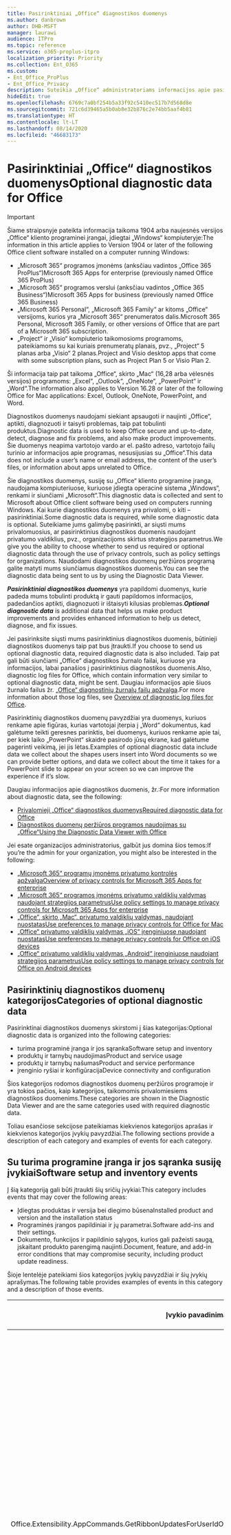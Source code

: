 ```yaml
---
title: Pasirinktiniai „Office“ diagnostikos duomenys
ms.author: danbrown
author: DHB-MSFT
manager: laurawi
audience: ITPro
ms.topic: reference
ms.service: o365-proplus-itpro
localization_priority: Priority
ms.collection: Ent_O365
ms.custom:
- Ent_Office_ProPlus
- Ent_Office_Privacy
description: Suteikia „Office“ administratoriams informacijos apie pasirinktinius diagnostikos duomenis naudojant „Office“, įskaitant keletą įvykių pavyzdžių.
hideEdit: true
ms.openlocfilehash: 6769c7a0bf254b5a33f92c5410ec517b7d568d8e
ms.sourcegitcommit: 721c6d39465a5b0ab8e32b876c2e74bb5aaf4b81
ms.translationtype: HT
ms.contentlocale: lt-LT
ms.lasthandoff: 08/14/2020
ms.locfileid: "46683173"
---
```

# <a name="optional-diagnostic-data-for-office"></a><span data-ttu-id="c0e1a-103">Pasirinktiniai „Office“ diagnostikos duomenys</span><span class="sxs-lookup"><span data-stu-id="c0e1a-103">Optional diagnostic data for Office</span></span>

> [!IMPORTANT]
> <span data-ttu-id="c0e1a-104">Šiame straipsnyje pateikta informacija taikoma 1904 arba naujesnės versijos „Office“ kliento programinei įrangai, įdiegtai „Windows“ kompiuteryje:</span><span class="sxs-lookup"><span data-stu-id="c0e1a-104">The information in this article applies to Version 1904 or later of the following Office client software installed on a computer running Windows:</span></span>
> - <span data-ttu-id="c0e1a-105">„Microsoft 365“ programos įmonėms (anksčiau vadintos „Office 365 ProPlus“)</span><span class="sxs-lookup"><span data-stu-id="c0e1a-105">Microsoft 365 Apps for enterprise (previously named Office 365 ProPlus)</span></span>
> - <span data-ttu-id="c0e1a-106">„Microsoft 365“ programos verslui (anksčiau vadintos „Office 365 Business“)</span><span class="sxs-lookup"><span data-stu-id="c0e1a-106">Microsoft 365 Apps for business (previously named Office 365 Business)</span></span>
> - <span data-ttu-id="c0e1a-107">„Microsoft 365 Personal“, „Microsoft 365 Family“ ar kitoms „Office“ versijoms, kurios yra „Microsoft 365“ prenumeratos dalis.</span><span class="sxs-lookup"><span data-stu-id="c0e1a-107">Microsoft 365 Personal, Microsoft 365 Family, or other versions of Office that are part of a Microsoft 365 subscription.</span></span>
> - <span data-ttu-id="c0e1a-108">„Project“ ir „Visio“ kompiuterio taikomosioms programoms, pateikiamoms su kai kuriais prenumeratų planais, pvz., „Project“ 5 planas arba „Visio“ 2 planas.</span><span class="sxs-lookup"><span data-stu-id="c0e1a-108">Project and Visio desktop apps that come with some subscription plans, such as Project Plan 5 or Visio Plan 2.</span></span>
>
> <span data-ttu-id="c0e1a-109">Ši informacija taip pat taikoma „Office“, skirto „Mac“ (16,28 arba vėlesnės versijos) programoms: „Excel“, „Outlook“, „OneNote“, „PowerPoint“ ir „Word“.</span><span class="sxs-lookup"><span data-stu-id="c0e1a-109">The information also applies to Version 16.28 or later of the following Office for Mac applications: Excel, Outlook, OneNote, PowerPoint, and Word.</span></span>

<span data-ttu-id="c0e1a-110">Diagnostikos duomenys naudojami siekiant apsaugoti ir naujinti „Office“, aptikti, diagnozuoti ir taisyti problemas, taip pat tobulinti produktus.</span><span class="sxs-lookup"><span data-stu-id="c0e1a-110">Diagnostic data is used to keep Office secure and up-to-date, detect, diagnose and fix problems, and also make product improvements.</span></span> <span data-ttu-id="c0e1a-111">Šie duomenys neapima vartotojo vardo ar el. pašto adreso, vartotojo failų turinio ar informacijos apie programas, nesusijusias su „Office“.</span><span class="sxs-lookup"><span data-stu-id="c0e1a-111">This data does not include a user’s name or email address, the content of the user’s files, or information about apps unrelated to Office.</span></span>

<span data-ttu-id="c0e1a-112">Šie diagnostikos duomenys, susiję su „Office“ kliento programine įranga, naudojama kompiuteriuose, kuriuose įdiegta operacinė sistema „Windows“, renkami ir siunčiami „Microsoft“.</span><span class="sxs-lookup"><span data-stu-id="c0e1a-112">This diagnostic data is collected and sent to Microsoft about Office client software being used on computers running Windows.</span></span> <span data-ttu-id="c0e1a-113">Kai kurie diagnostikos duomenys yra privalomi, o kiti – pasirinktiniai.</span><span class="sxs-lookup"><span data-stu-id="c0e1a-113">Some diagnostic data is required, while some diagnostic data is optional.</span></span> <span data-ttu-id="c0e1a-114">Suteikiame jums galimybę pasirinkti, ar siųsti mums privalomuosius, ar pasirinktinius diagnostikos duomenis naudojant privatumo valdiklius, pvz., organizacijoms skirtus strategijos parametrus.</span><span class="sxs-lookup"><span data-stu-id="c0e1a-114">We give you the ability to choose whether to send us required or optional diagnostic data through the use of privacy controls, such as policy settings for organizations.</span></span> <span data-ttu-id="c0e1a-115">Naudodami diagnostikos duomenų peržiūros programą galite matyti mums siunčiamus diagnostikos duomenis.</span><span class="sxs-lookup"><span data-stu-id="c0e1a-115">You can see the diagnostic data being sent to us by using the Diagnostic Data Viewer.</span></span>

<span data-ttu-id="c0e1a-116">***Pasirinktiniai diagnostikos duomenys*** yra papildomi duomenys, kurie padeda mums tobulinti produktą ir gauti papildomos informacijos, padedančios aptikti, diagnozuoti ir ištaisyti kilusias problemas.</span><span class="sxs-lookup"><span data-stu-id="c0e1a-116">***Optional diagnostic data*** is additional data that helps us make product improvements and provides enhanced information to help us detect, diagnose, and fix issues.</span></span>

<span data-ttu-id="c0e1a-117">Jei pasirinksite siųsti mums pasirinktinius diagnostikos duomenis, būtinieji diagnostikos duomenys taip pat bus įtraukti.</span><span class="sxs-lookup"><span data-stu-id="c0e1a-117">If you choose to send us optional diagnostic data, required diagnostic data is also included.</span></span> <span data-ttu-id="c0e1a-118">Taip pat gali būti siunčiami „Office“ diagnostikos žurnalo failai, kuriuose yra informacijos, labai panašios į pasirinktinius diagnostikos duomenis.</span><span class="sxs-lookup"><span data-stu-id="c0e1a-118">Also, diagnostic log files for Office, which contain information very similar to optional diagnostic data, might be sent.</span></span> <span data-ttu-id="c0e1a-119">Daugiau informacijos apie šiuos žurnalo failus žr. [„Office“ diagnostinių žurnalų failų apžvalga](https://support.microsoft.com/office/fba86aac-70dc-4858-ae1f-ec2034346cdf).</span><span class="sxs-lookup"><span data-stu-id="c0e1a-119">For more information about those log files, see [Overview of diagnostic log files for Office](https://support.microsoft.com/office/fba86aac-70dc-4858-ae1f-ec2034346cdf).</span></span>

<span data-ttu-id="c0e1a-120">Pasirinktinių diagnostikos duomenų pavyzdžiai yra duomenys, kuriuos renkame apie figūras, kurias vartotojai įterpia į „Word“ dokumentus, kad galėtume teikti geresnes parinktis, bei duomenys, kuriuos renkame apie tai, per kiek laiko „PowerPoint“ skaidrė pasirodo jūsų ekrane, kad galėtume pagerinti veikimą, jei jis lėtas.</span><span class="sxs-lookup"><span data-stu-id="c0e1a-120">Examples of optional diagnostic data include data we collect about the shapes users insert into Word documents so we can provide better options, and data we collect about the time it takes for a PowerPoint slide to appear on your screen so we can improve the experience if it’s slow.</span></span>

<span data-ttu-id="c0e1a-121">Daugiau informacijos apie diagnostikos duomenis, žr.:</span><span class="sxs-lookup"><span data-stu-id="c0e1a-121">For more information about diagnostic data, see the following:</span></span>

- [<span data-ttu-id="c0e1a-122">Privalomieji „Office“ diagnostikos duomenys</span><span class="sxs-lookup"><span data-stu-id="c0e1a-122">Required diagnostic data for Office</span></span>](required-diagnostic-data.md)
- [<span data-ttu-id="c0e1a-123">Diagnostikos duomenų peržiūros programos naudojimas su „Office“</span><span class="sxs-lookup"><span data-stu-id="c0e1a-123">Using the Diagnostic Data Viewer with Office</span></span>](https://support.office.com/article/cf761ce9-d805-4c60-a339-4e07f3182855)

<span data-ttu-id="c0e1a-124">Jei esate organizacijos administratorius, galbūt jus domina šios temos:</span><span class="sxs-lookup"><span data-stu-id="c0e1a-124">If you’re the admin for your organization, you might also be interested in the following:</span></span>

- [<span data-ttu-id="c0e1a-125">„Microsoft 365“ programų įmonėms privatumo kontrolės apžvalga</span><span class="sxs-lookup"><span data-stu-id="c0e1a-125">Overview of privacy controls for Microsoft 365 Apps for enterprise</span></span>](overview-privacy-controls.md)
- [<span data-ttu-id="c0e1a-126">„Microsoft 365“ programos įmonėms privatumo valdiklių valdymas naudojant strategijos parametrus</span><span class="sxs-lookup"><span data-stu-id="c0e1a-126">Use policy settings to manage privacy controls for Microsoft 365 Apps for enterprise</span></span>](manage-privacy-controls.md)
- [<span data-ttu-id="c0e1a-127">„Office“, skirto „Mac“, privatumo valdiklių valdymas, naudojant nuostatas</span><span class="sxs-lookup"><span data-stu-id="c0e1a-127">Use preferences to manage privacy controls for Office for Mac</span></span>](mac-privacy-preferences.md)
- [<span data-ttu-id="c0e1a-128">„Office“ privatumo valdiklių valdymas „iOS“ įrenginiuose naudojant nuostatas</span><span class="sxs-lookup"><span data-stu-id="c0e1a-128">Use preferences to manage privacy controls for Office on iOS devices</span></span>](ios-privacy-preferences.md)
- [<span data-ttu-id="c0e1a-129">„Office“ privatumo valdiklių valdymas „Android“ įrenginiuose naudojant strategijos parametrus</span><span class="sxs-lookup"><span data-stu-id="c0e1a-129">Use policy settings to manage privacy controls for Office on Android devices</span></span>](android-privacy-controls.md)

## <a name="categories-of-optional-diagnostic-data"></a><span data-ttu-id="c0e1a-130">Pasirinktinių diagnostikos duomenų kategorijos</span><span class="sxs-lookup"><span data-stu-id="c0e1a-130">Categories of optional diagnostic data</span></span>

<span data-ttu-id="c0e1a-131">Pasirinktinai diagnostikos duomenys skirstomi į šias kategorijas:</span><span class="sxs-lookup"><span data-stu-id="c0e1a-131">Optional diagnostic data is organized into the following categories:</span></span>

- <span data-ttu-id="c0e1a-132">turima programinė įranga ir jos sąranka</span><span class="sxs-lookup"><span data-stu-id="c0e1a-132">Software setup and inventory</span></span>
- <span data-ttu-id="c0e1a-133">produktų ir tarnybų naudojimas</span><span class="sxs-lookup"><span data-stu-id="c0e1a-133">Product and service usage</span></span>
- <span data-ttu-id="c0e1a-134">produktų ir tarnybų našumas</span><span class="sxs-lookup"><span data-stu-id="c0e1a-134">Product and service performance</span></span>
- <span data-ttu-id="c0e1a-135">įrenginio ryšiai ir konfigūracija</span><span class="sxs-lookup"><span data-stu-id="c0e1a-135">Device connectivity and configuration</span></span>

<span data-ttu-id="c0e1a-136">Šios kategorijos rodomos diagnostikos duomenų peržiūros programoje ir yra tokios pačios, kaip kategorijos, taikomomis privalomiesiems diagnostikos duomenims.</span><span class="sxs-lookup"><span data-stu-id="c0e1a-136">These categories are shown in the Diagnostic Data Viewer and are the same categories used with required diagnostic data.</span></span>

<span data-ttu-id="c0e1a-137">Toliau esančiose sekcijose pateikiamas kiekvienos kategorijos aprašas ir kiekvienos kategorijos įvykių pavyzdžiai.</span><span class="sxs-lookup"><span data-stu-id="c0e1a-137">The following sections provide a description of each category and examples of events for each category.</span></span>

## <a name="software-setup-and-inventory-events"></a><span data-ttu-id="c0e1a-138">Su turima programine įranga ir jos sąranka susiję įvykiai</span><span class="sxs-lookup"><span data-stu-id="c0e1a-138">Software setup and inventory events</span></span>

<span data-ttu-id="c0e1a-139">Į šią kategoriją gali būti įtraukti šių sričių įvykiai:</span><span class="sxs-lookup"><span data-stu-id="c0e1a-139">This category includes events that may cover the following areas:</span></span>

- <span data-ttu-id="c0e1a-140">Įdiegtas produktas ir versija bei diegimo būsena</span><span class="sxs-lookup"><span data-stu-id="c0e1a-140">Installed product and version and the installation status</span></span>
- <span data-ttu-id="c0e1a-141">Programinės įrangos papildiniai ir jų parametrai.</span><span class="sxs-lookup"><span data-stu-id="c0e1a-141">Software add-ins and their settings.</span></span>
- <span data-ttu-id="c0e1a-142">Dokumento, funkcijos ir papildinio sąlygos, kurios gali pažeisti saugą, įskaitant produkto parengimą naujinti.</span><span class="sxs-lookup"><span data-stu-id="c0e1a-142">Document, feature, and add-in error conditions that may compromise security, including product update readiness.</span></span>

<span data-ttu-id="c0e1a-143">Šioje lentelėje pateikiami šios kategorijos įvykių pavyzdžiai ir šių įvykių aprašymas.</span><span class="sxs-lookup"><span data-stu-id="c0e1a-143">The following table provides examples of events in this category and a description of those events.</span></span>

| <span data-ttu-id="c0e1a-144">**Įvykio pavadinimas**</span><span class="sxs-lookup"><span data-stu-id="c0e1a-144">**Event name**</span></span>   | <span data-ttu-id="c0e1a-145">**Įvykio aprašas**</span><span class="sxs-lookup"><span data-stu-id="c0e1a-145">**Event description**</span></span>  |
| ---- | ---- |
| <span data-ttu-id="c0e1a-146">Office.Extensibility.AppCommands.GetRibbonUpdatesForUserId</span><span class="sxs-lookup"><span data-stu-id="c0e1a-146">Office.Extensibility.AppCommands.GetRibbonUpdatesForUserId</span></span> | <span data-ttu-id="c0e1a-147">Šis įvykis nurodo, ar „Word“ sėkmingai atnaujina juostelę „Word“ vartotojo sąsajoje, kai vartotojas pakeičia savo tapatybę.</span><span class="sxs-lookup"><span data-stu-id="c0e1a-147">This event indicates whether Word successfully updates the Ribbon in the Word User Interface when the user changes their identity.</span></span> <span data-ttu-id="c0e1a-148">Šį įvykį naudojame siekdami aptikti neteisingą sąranką ir kitas problemas, kurios gali turėti įtakos „Office“ vartotojo sąsajai.</span><span class="sxs-lookup"><span data-stu-id="c0e1a-148">We use this event to detect incorrect setup and other issues that would affect the Office user interface.</span></span> |
| <span data-ttu-id="c0e1a-149">Office.Extensibility.AppCommands.AppCmdInstall</span><span class="sxs-lookup"><span data-stu-id="c0e1a-149">Office.Extensibility.AppCommands.AppCmdInstall</span></span>   | <span data-ttu-id="c0e1a-150">Šis įvykis suteikia informacijos apie vartotojo įdiegtą „Office“ papildinį, įskaitant programos ID, operacinės sistemos versiją ir komponavimo versiją, informaciją, ar diegimas pavyko, ir diegimo trukmę.</span><span class="sxs-lookup"><span data-stu-id="c0e1a-150">This event provides information about the Office add-in that the user has installed, including app ID, operating system build and version, success of installation, and duration of install.</span></span>  |

## <a name="product-and-service-usage-events"></a><span data-ttu-id="c0e1a-151">Su produktų ir tarnybų naudojimu susiję įvykiai</span><span class="sxs-lookup"><span data-stu-id="c0e1a-151">Product and service usage events</span></span>

<span data-ttu-id="c0e1a-152">Į šią kategoriją gali būti įtraukti šių sričių įvykiai:</span><span class="sxs-lookup"><span data-stu-id="c0e1a-152">This category includes events that may cover the following areas:</span></span>

- <span data-ttu-id="c0e1a-153">Informacija apie tai, ar sėkmingai veikia programos funkcijos.</span><span class="sxs-lookup"><span data-stu-id="c0e1a-153">Success of application functionality.</span></span> <span data-ttu-id="c0e1a-154">Tik programos ir dokumentų atidarymas ir uždarymas, failų redagavimas ir failų bendrinimas (bendradarbiavimas).</span><span class="sxs-lookup"><span data-stu-id="c0e1a-154">Limited to opening and closing of the application and documents, file editing, and file sharing (collaboration).</span></span>
- <span data-ttu-id="c0e1a-155">Nustatymas, ar įvyko specifiniai funkcijų įvykiai, pvz., paleidimas ar sustabdymas, ir ar funkcija veikia.</span><span class="sxs-lookup"><span data-stu-id="c0e1a-155">Determination if specific feature events have occurred, such as start or stop, and if feature is running.</span></span>
- <span data-ttu-id="c0e1a-156">„Office“ pritaikymo neįgaliesiems funkcijos</span><span class="sxs-lookup"><span data-stu-id="c0e1a-156">Office accessibility features</span></span>

<span data-ttu-id="c0e1a-157">Šioje lentelėje pateikiami šios kategorijos įvykių pavyzdžiai ir šių įvykių aprašymas.</span><span class="sxs-lookup"><span data-stu-id="c0e1a-157">The following table provides examples of events in this category and a description of those events.</span></span>

| <span data-ttu-id="c0e1a-158">**Įvykio pavadinimas**</span><span class="sxs-lookup"><span data-stu-id="c0e1a-158">**Event name**</span></span>   | <span data-ttu-id="c0e1a-159">**Įvykio aprašas**</span><span class="sxs-lookup"><span data-stu-id="c0e1a-159">**Event description**</span></span>  |
| ------ | ------- |
| <span data-ttu-id="c0e1a-160">Office.Word.Commanding.Highlight</span><span class="sxs-lookup"><span data-stu-id="c0e1a-160">Office.Word.Commanding.Highlight</span></span>  | <span data-ttu-id="c0e1a-161">Šis įvykis nurodo, kad „Word“ įvykdė teksto paryškinimo komandą.</span><span class="sxs-lookup"><span data-stu-id="c0e1a-161">This event indicates Word has executed the command to highlight text.</span></span> <span data-ttu-id="c0e1a-162">Naudojame šį įvykį, kad aptiktume klaidas teksto paryškinimo komandoje.</span><span class="sxs-lookup"><span data-stu-id="c0e1a-162">We use this event to detect errors in the text-highlight command.</span></span>  |
| <span data-ttu-id="c0e1a-163">Office.Translator.AddInLoaded</span><span class="sxs-lookup"><span data-stu-id="c0e1a-163">Office.Translator.AddInLoaded</span></span>   | <span data-ttu-id="c0e1a-164">Kontrolinis signalas, nurodantis, kad vertyklės funkcija įkelta ir sėkmingai pateikta.</span><span class="sxs-lookup"><span data-stu-id="c0e1a-164">A heartbeat to indicate that the translator feature has been loaded and rendered successfully.</span></span>  |
| <span data-ttu-id="c0e1a-165">Office.Graphics.GVizInsertShape</span><span class="sxs-lookup"><span data-stu-id="c0e1a-165">Office.Graphics.GVizInsertShape</span></span> |<span data-ttu-id="c0e1a-166">Seka, ar figūros įterpimo funkcija pavyko programoje „Word“, bei praneša informaciją apie įterptų figūrų tipus ir šaltinį.</span><span class="sxs-lookup"><span data-stu-id="c0e1a-166">Tracks the usage of the Insert Shape feature in Word and also reports details of types of shapes inserted and from which source.</span></span>| 
| <span data-ttu-id="c0e1a-167">Office.PowerPoint.PPT.Desktop.SummaryZoomInsertionRule</span><span class="sxs-lookup"><span data-stu-id="c0e1a-167">Office.PowerPoint.PPT.Desktop.SummaryZoomInsertionRule</span></span>   | <span data-ttu-id="c0e1a-168">Šis įvykis nustato, ar dokumente yra sekcijų, kai vartotojas įterpia interaktyviąją suvestinės peržiūrą, ir ar vartotojas pasirenka panaikinti esamas sekcijas.</span><span class="sxs-lookup"><span data-stu-id="c0e1a-168">This event determines if there are any sections present in a document when the user is inserting Summary Zoom and if the user chooses to delete existing sections.</span></span> |
| <span data-ttu-id="c0e1a-169">Office.Security.SecureReaderHost.ProtectedViewValidation</span><span class="sxs-lookup"><span data-stu-id="c0e1a-169">Office.Security.SecureReaderHost.ProtectedViewValidation</span></span> | <span data-ttu-id="c0e1a-170">Seka, kada ir kodėl failas atidaromas apsaugotame rodinyje.</span><span class="sxs-lookup"><span data-stu-id="c0e1a-170">Tracks when and why a file is opened in Protected View.</span></span> <span data-ttu-id="c0e1a-171">Naudojama tam, kad būtų galima diagnozuoti sąlygas, kai apsaugotas rodinys gali būti netinkamai suaktyvintas, siekiant užtikrinti, kad funkcija veiktų tinkamai.</span><span class="sxs-lookup"><span data-stu-id="c0e1a-171">Used to diagnose conditions where Protected View may not be correctly triggered to ensure the feature is working properly.</span></span> |

## <a name="product-and-service-performance-events"></a><span data-ttu-id="c0e1a-172">Su produktų ir tarnybų našumu susiję įvykiai</span><span class="sxs-lookup"><span data-stu-id="c0e1a-172">Product and service performance events</span></span>

<span data-ttu-id="c0e1a-173">Į šią kategoriją gali būti įtraukti šių sričių įvykiai:</span><span class="sxs-lookup"><span data-stu-id="c0e1a-173">This category includes events that may cover the following areas:</span></span>

- <span data-ttu-id="c0e1a-174">Nenumatytas programų uždarymas (užstrigimas) ir programos būsena, kai taip nutinka.</span><span class="sxs-lookup"><span data-stu-id="c0e1a-174">Unexpected application exits (crashes) and the state of the application when that happens.</span></span>
- <span data-ttu-id="c0e1a-175">Prastas atsakymo laikas ar našumas vykdant scenarijus, tokius kaip programos paleidimas ar failo atidarymas.</span><span class="sxs-lookup"><span data-stu-id="c0e1a-175">Poor response time or performance for scenarios such as application start up or opening a file.</span></span>
- <span data-ttu-id="c0e1a-176">Funkcijos ar vartotojo patirties veikimo klaidos.</span><span class="sxs-lookup"><span data-stu-id="c0e1a-176">Errors in functionality of a feature or user experience.</span></span>

<span data-ttu-id="c0e1a-177">Šioje lentelėje pateikiami šios kategorijos įvykių pavyzdžiai ir šių įvykių aprašymas.</span><span class="sxs-lookup"><span data-stu-id="c0e1a-177">The following table provides examples of events in this category and a description of those events.</span></span>

| <span data-ttu-id="c0e1a-178">**Įvykio pavadinimas**</span><span class="sxs-lookup"><span data-stu-id="c0e1a-178">**Event name**</span></span>    | <span data-ttu-id="c0e1a-179">**Įvykio aprašas**</span><span class="sxs-lookup"><span data-stu-id="c0e1a-179">**Event description**</span></span>   |
| --------------- | -------------- |
| <span data-ttu-id="c0e1a-180">Office.Word.Word.CoreSaveTime100ns</span><span class="sxs-lookup"><span data-stu-id="c0e1a-180">Office.Word.Word.CoreSaveTime100ns</span></span>     | <span data-ttu-id="c0e1a-181">Šis įvykis užfiksuoja „Word“ dokumento įrašymo veiksmo našumą.</span><span class="sxs-lookup"><span data-stu-id="c0e1a-181">This event logs the performance of a document save activity by Word.</span></span> <span data-ttu-id="c0e1a-182">Šį įvykį naudojame siekdami aptikti „Word“ dokumento įrašymo veiksmų klaidas ir našumo problemas.</span><span class="sxs-lookup"><span data-stu-id="c0e1a-182">We use this event to detect errors and performance issues in the Word save document activity.</span></span>|
| <span data-ttu-id="c0e1a-183">Office.Identity.SignInForWamAccountAad</span><span class="sxs-lookup"><span data-stu-id="c0e1a-183">Office.Identity.SignInForWamAccountAad</span></span>  | <span data-ttu-id="c0e1a-184">Šis įvykis siunčiamas, kai vartotojas yra prisijungęs prie „Azure Active Directory“ paskyros naudodamas žiniatinklio paskyrų tvarkytuvo (WAM) biblioteką.</span><span class="sxs-lookup"><span data-stu-id="c0e1a-184">This event is sent when a user is signed in to an Azure Active Directory account with Web Account Manager (WAM) library.</span></span> <span data-ttu-id="c0e1a-185">Jei šis įvykis nepavyko, jis siunčia metaduomenis, tokius kaip AppName, AppVersion ir ErrorCode.</span><span class="sxs-lookup"><span data-stu-id="c0e1a-185">This event sends metadata such as AppName, AppVersion, and ErrorCode if the event failed.</span></span> |
| <span data-ttu-id="c0e1a-186">Office.PowerPoint.PPT.Desktop.FileOpen.FirstSlideMasterThumbnailRenderTime</span><span class="sxs-lookup"><span data-stu-id="c0e1a-186">Office.PowerPoint.PPT.Desktop.FileOpen.FirstSlideMasterThumbnailRenderTime</span></span> | <span data-ttu-id="c0e1a-187">Šis įvykis fiksuoja, kiek laiko trunka atvaizduoti pirmąją „PowerPoint“ skaidrių ruošinio miniatiūrą.</span><span class="sxs-lookup"><span data-stu-id="c0e1a-187">This event collects the length of time it takes to render the first slide master thumbnail in PowerPoint.</span></span>  |
| <span data-ttu-id="c0e1a-188">Office.Extensibility.Diagnostics</span><span class="sxs-lookup"><span data-stu-id="c0e1a-188">Office.Extensibility.Diagnostics</span></span>   | <span data-ttu-id="c0e1a-189">Šis įvykis suteikia bendrą „Office“ papildinių diagnostikos informaciją, tokią kaip derinimui skirtos gedimų ataskaitos.</span><span class="sxs-lookup"><span data-stu-id="c0e1a-189">This event provides general diagnostic information for Office add-ins, such as crash reports for debugging.</span></span>|

## <a name="device-connectivity-and-configuration-events"></a><span data-ttu-id="c0e1a-190">Su įrenginio ryšiais ir konfigūracija susiję duomenys</span><span class="sxs-lookup"><span data-stu-id="c0e1a-190">Device connectivity and configuration events</span></span>

<span data-ttu-id="c0e1a-191">Į šią kategoriją gali būti įtraukti šių sričių įvykiai:</span><span class="sxs-lookup"><span data-stu-id="c0e1a-191">This category includes events that may cover the following areas:</span></span>

- <span data-ttu-id="c0e1a-192">Tinklo ryšio būsena ir įrenginio parametrai, tokie kaip atmintis.</span><span class="sxs-lookup"><span data-stu-id="c0e1a-192">Network connection state and device settings, such as memory.</span></span>

<span data-ttu-id="c0e1a-193">Šioje lentelėje pateikiami šios kategorijos įvykių pavyzdžiai ir šių įvykių aprašymas.</span><span class="sxs-lookup"><span data-stu-id="c0e1a-193">The following table provides examples of events in this category and a description of those events.</span></span>

| <span data-ttu-id="c0e1a-194">**Įvykio pavadinimas**</span><span class="sxs-lookup"><span data-stu-id="c0e1a-194">**Event name**</span></span>                    | <span data-ttu-id="c0e1a-195">**Įvykio aprašas**</span><span class="sxs-lookup"><span data-stu-id="c0e1a-195">**Event description**</span></span>                                                                                                                                                     |
| ------ | ----- |
| <span data-ttu-id="c0e1a-196">Office.Graphics.ArtViewValidate</span><span class="sxs-lookup"><span data-stu-id="c0e1a-196">Office.Graphics.ArtViewValidate</span></span> | <span data-ttu-id="c0e1a-197">Šis įvykis fiksuoja grafinių elementų rodinio, kuris palaiko grafinę sąsają, rezultatų tikrinimą.</span><span class="sxs-lookup"><span data-stu-id="c0e1a-197">This event logs validation the results of Graphics View that supports Graphics User Interface.</span></span> <span data-ttu-id="c0e1a-198">Įvykį naudojame, kad galėtume rinkti naudojimo ir klaidų duomenis apie grafinių elementų atvaizdavimą.</span><span class="sxs-lookup"><span data-stu-id="c0e1a-198">We use the event to collect usage and error data about graphics rendering.</span></span> |
| <span data-ttu-id="c0e1a-199">Office.Graphics.ARCExceptionScope</span><span class="sxs-lookup"><span data-stu-id="c0e1a-199">Office.Graphics.ARCExceptionScope</span></span> | <span data-ttu-id="c0e1a-200">Šis įvykis seka atvaizdavimo triktis, vykstančias atvaizdavimo modulyje.</span><span class="sxs-lookup"><span data-stu-id="c0e1a-200">This event tracks rendering failures coming from the rendering engine.</span></span> |
| <span data-ttu-id="c0e1a-201">Office.Extensibility.ODPLatency</span><span class="sxs-lookup"><span data-stu-id="c0e1a-201">Office.Extensibility.ODPLatency</span></span>   | <span data-ttu-id="c0e1a-202">Šis įvykis suteikia informacijos apie vartotojo tinklo ryšį ir greitį.</span><span class="sxs-lookup"><span data-stu-id="c0e1a-202">This event provides information about the user’s network connection and speed.</span></span>     |
